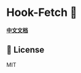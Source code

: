 
# Hook-Fetch 🚀

**[中文文档](https://github.com/JsonLee12138/hook-fetch/blob/main/README.md)**


## 📄 License

MIT
